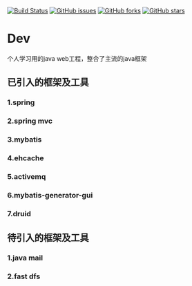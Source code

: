 [![Build Status](https://travis-ci.org/gqxie/Dev.svg?branch=master)](https://travis-ci.org/gqxie/Dev) [![GitHub issues](https://img.shields.io/github/issues/gqxie/Dev.svg?style=flat)](https://github.com/gqxie/Dev/issues) [![GitHub forks](https://img.shields.io/github/forks/gqxie/Dev.svg?style=flat)](https://github.com/gqxie/Dev/network) [![GitHub stars](https://img.shields.io/github/stars/gqxie/Dev.svg?style=flat)](https://github.com/gqxie/Dev/stargazers)
 
 # Dev
 个人学习用的java web工程，整合了主流的java框架
 
 ## 已引入的框架及工具
 ### 1.spring
 ### 2.spring mvc
 ### 3.mybatis
 ### 4.ehcache
 ### 5.activemq
 ### 6.mybatis-generator-gui
 ### 7.druid
 
 ## 待引入的框架及工具
 ### 1.java mail
 ### 2.fast dfs
